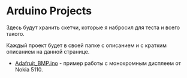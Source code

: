 # Arduino Projects
Здесь будут хранить скетчи, которые я набросил для теста и всего такого.

Каждый проект будет в своей папке с описанием и с кратким описанием на данной странице.

- [Adafruit_BMP.ino](/NokiaLCD/) - пример работы с монохромным дисплеем от Nokia 5110.

